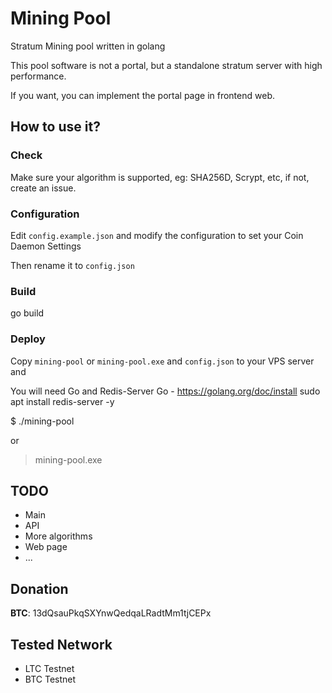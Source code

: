# Mining Pool

Stratum Mining pool written in golang


This pool software is not a portal, but a standalone stratum server with high performance.

If you want, you can implement the portal page in frontend web.


## How to use it?

### Check

Make sure your algorithm is supported, eg: SHA256D, Scrypt, etc, if not, create an issue. 

### Configuration

Edit `config.example.json` and modify the configuration to set your Coin Daemon Settings 

Then rename it to `config.json` 

### Build

go build


### Deploy

Copy `mining-pool` or `mining-pool.exe` and `config.json` to your VPS server and  

You will need Go and Redis-Server
Go - https://golang.org/doc/install
sudo apt install redis-server -y

$ ./mining-pool

or

> mining-pool.exe


## TODO

- Main
- API
- More algorithms
- Web page
- ...

## Donation

**BTC**: 13dQsauPkqSXYnwQedqaLRadtMm1tjCEPx

## Tested Network
- LTC Testnet
- BTC Testnet
